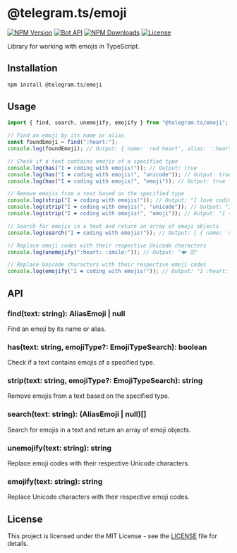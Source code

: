# @telegram.ts/emoji

[![NPM Version](https://img.shields.io/npm/v/@telegram.ts/emoji)](https://www.npmjs.com/package/@telegram.ts/emoji)
[![Bot API](https://img.shields.io/badge/Bot%20API-v.7.1-00aced.svg?style=flat-square&logo=telegram)](https://core.telegram.org/bots/api)
[![NPM Downloads](https://img.shields.io/npm/dt/@telegram.ts/emoji.svg?maxAge=3600)](https://www.npmjs.com/package/@telegram.ts/emoji)
[![License](https://img.shields.io/npm/l/@telegram.ts/emoji)](https://github.com/telegramsjs/plugins/blob/main/LICENSE)

Library for working with emojis in TypeScript.

## Installation

```bash
npm install @telegram.ts/emoji
```

## Usage

```typescript
import { find, search, unemojify, emojify } from "@telegram.ts/emoji";

// Find an emoji by its name or alias
const foundEmoji = find(":heart:");
console.log(foundEmoji); // Output: { name: 'red heart', alias: ':heart:', slug: '2764', ... }

// Check if a text contains emojis of a specified type
console.log(has("I ❤️ coding with emojis!")); // Output: true
console.log(has("I ❤️ coding with emojis!", "unicode")); // Output: true
console.log(has("I ❤️ coding with emojis!", "emoji")); // Output: true

// Remove emojis from a text based on the specified type
console.log(strip("I ❤️ coding with emojis!")); // Output: "I love coding with emojis!"
console.log(strip("I ❤️ coding with emojis!", "unicode")); // Output: "I love ❤️ coding with emojis!"
console.log(strip("I ❤️ coding with emojis!", "emoji")); // Output: "I ❤️ coding with emojis!"

// Search for emojis in a text and return an array of emoji objects
console.log(search("I ❤️ coding with emojis!")); // Output: [ { name: 'red heart', alias: ':heart:', ... }, ... ]

// Replace emoji codes with their respective Unicode characters
console.log(unemojify(":heart: :smile:")); // Output: "❤️ 😊"

// Replace Unicode characters with their respective emoji codes
console.log(emojify("I ❤️ coding with emojis!")); // Output: "I :heart: coding with :smile:!"
```

## API

### find(text: string): AliasEmoji | null

Find an emoji by its name or alias.

### has(text: string, emojiType?: EmojiTypeSearch): boolean

Check if a text contains emojis of a specified type.

### strip(text: string, emojiType?: EmojiTypeSearch): string

Remove emojis from a text based on the specified type.

### search(text: string): (AliasEmoji | null)[]

Search for emojis in a text and return an array of emoji objects.

### unemojify(text: string): string

Replace emoji codes with their respective Unicode characters.

### emojify(text: string): string

Replace Unicode characters with their respective emoji codes.

## License

This project is licensed under the MIT License - see the [LICENSE](https://github.com/telegramsjs/emoji/blob/main/LICENSE) file for details.
